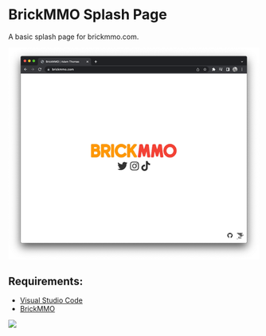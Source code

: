 # BrickMMO Splash Page

A basic splash page for brickmmo.com.

![BrickMMO](_readme/screenshot-brickmmo.png)

## Requirements:

* [Visual Studio Code](https://code.visualstudio.com/) 
* [BrickMMO](https://www.brickmmo.com/)

<a href="https://codeadam.ca">
<img src="https://codeadam.ca/images/code-block.png" width="100">
</a>
